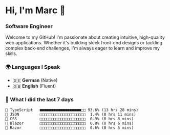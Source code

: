# Hi, I'm Marc 👋 
### Software Engineer

Welcome to my GitHub! I'm passionate about creating intuitive, high-quality web applications. Whether it's building sleek front-end designs or tackling complex back-end challenges, I'm always eager to learn and improve my skills.  

### 🌍 Languages I Speak  
- 🇩🇪 **German** (Native)  
- 🇬🇧 **English** (Fluent)

### 🤯 What I did the last 7 days

```
🔷 TypeScript   ■■■■■■■■■■■■■■■■■■□□ 93.6% (13 hrs 28 mins)
📄 JSON         □□□□□□□□□□□□□□□□□□□□  1.4% (0 hrs 11 mins)
🎨 CSS          □□□□□□□□□□□□□□□□□□□□  0.9% (0 hrs 8 mins)
📄 Blazor       □□□□□□□□□□□□□□□□□□□□  0.8% (0 hrs 6 mins)
📄 Razor        □□□□□□□□□□□□□□□□□□□□  0.6% (0 hrs 5 mins)
```